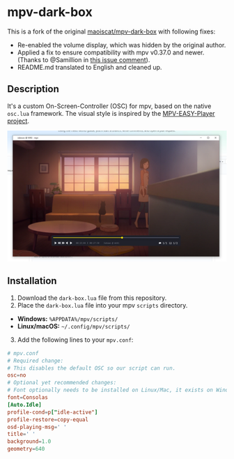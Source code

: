 # mpv-dark-box

This is a fork of the original [maoiscat/mpv-dark-box](https://github.com/maoiscat/mpv-dark-box) with following fixes:

* Re-enabled the volume display, which was hidden by the original author.
* Applied a fix to ensure compatibility with mpv v0.37.0 and newer. (Thanks to @Samillion in [this issue comment](https://github.com/0dist/oscc/issues/6#issuecomment-2387559031)).
* README.md translated to English and cleaned up.

## Description

It's a custom On-Screen-Controller (OSC) for mpv, based on the native `osc.lua` framework. The visual style is inspired by the [MPV-EASY-Player project](https://github.com/422658476/MPV-EASY-Player/blob/master/mpv-easy-data/osc-style/osc-potplayer-box-knob-or-bar-0.lua).

![Preview](preview.webp)

## Installation

1. Download the `dark-box.lua` file from this repository.
2. Place the `dark-box.lua` file into your mpv `scripts` directory.
  * **Windows:** `%APPDATA%/mpv/scripts/`
  * **Linux/macOS:** `~/.config/mpv/scripts/`
3. Add the following lines to your `mpv.conf`:

```conf
# mpv.conf
# Required change:
# This disables the default OSC so our script can run.
osc=no
# Optional yet recommended changes:
# Font optionally needs to be installed on Linux/Mac, it exists on Windows by default
font=Consolas
[Auto.Idle]
profile-cond=p["idle-active"]
profile-restore=copy-equal
osd-playing-msg=' '
title=' '
background=1.0
geometry=640
```
